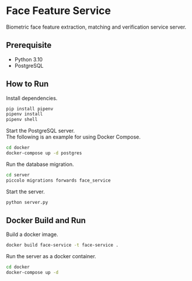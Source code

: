 # Face Feature Service

Biometric face feature extraction, matching and verification service server.  

## Prerequisite

- Python 3.10
- PostgreSQL

## How to Run

Install dependencies.

```sh
pip install pipenv
pipenv install
pipenv shell
```

Start the PostgreSQL server.  
The following is an example for using Docker Compose.

```sh
cd docker
docker-compose up -d postgres
```

Run the database migration.

```sh
cd server
piccolo migrations forwards face_service 
```

Start the server.

```sh
python server.py
```

## Docker Build and Run

Build a docker image.

```sh
docker build face-service -t face-service .
```

Run the server as a docker container.

```sh
cd docker
docker-compose up -d
```
